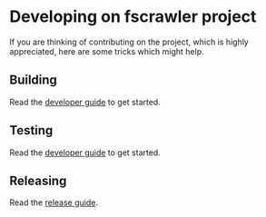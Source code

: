 # Developing on fscrawler project

If you are thinking of contributing on the project, which is highly appreciated, here are
some tricks which might help.

## Building

Read the [developer guide](https://fscrawler.readthedocs.io/en/latest/dev/build.html) to get started.

## Testing

Read the [developer guide](https://fscrawler.readthedocs.io/en/latest/dev/build.html#integration-tests) to get started.

## Releasing

Read the [release guide](https://fscrawler.readthedocs.io/en/latest/dev/release.html).
